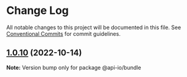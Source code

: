 # Change Log

All notable changes to this project will be documented in this file.
See [Conventional Commits](https://conventionalcommits.org) for commit guidelines.

## [1.0.10](https://github.com/api-io/openapi-bots/compare/v1.0.9...v1.0.10) (2022-10-14)

**Note:** Version bump only for package @api-io/bundle
